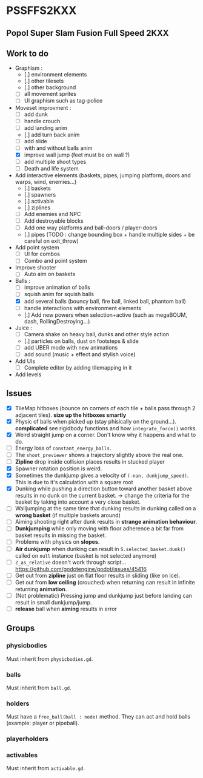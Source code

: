# PSSFFS2KXX
Popol Super Slam Fusion Full Speed 2KXX
-----

## Work to do
* Graphism :
   - [.] environment elements
   - [.] other tilesets
   - [.] other background
   - [ ] all movement sprites
   - [ ] UI graphism such as tag-police
* Moveset improvment :
   - [ ] add dunk
   - [ ] handle crouch
   - [ ] add landing anim
   - [.] add turn back anim
   - [ ] add slide
   - [ ] with and without balls anim
   - [x] improve wall jump (feet must be on wall ?)
   - [ ] add multiple shoot types
   - [ ] Death and life system
* Add interactive elements (baskets, pipes, jumping platform, doors and warps, wind, enemies...)
   - [.] baskets
   - [.] spawners
   - [.] activable
   - [.] ziplines
   - [ ] Add enemies and NPC
   - [ ] Add destroyable blocks
   - [ ] Add one way platforms and ball-doors / player-doors
   - [.] pipes (TODO : change bounding box + handle multiple sides + be careful on exit_throw)
* Add point system
   - [ ] UI for combos
   - [ ] Combo and point system
* Improve shooter
   - [ ] Auto aim on baskets
* Balls :
   - [ ] improve animation of balls
   - [ ] squish anim for squish balls
   - [x] add several balls (bouncy ball, fire ball, linked ball, phantom ball)
   - [ ] handle interactions with environment elements
   - [.] Add new powers when selection+active (such as megaBOUM, dash, RollingDestroying...)
* Juice :
   - [ ] Camera shake on heavy ball, dunks and other style action
   - [.] particles on balls, dust on footsteps & slide
   - [ ] add UBER mode with new animations
   - [ ] add sound (music + effect and stylish voice)
* Add UIs
   - [ ] Complete editor by adding tilemapping in it
* Add levels

## Issues
* [x] TileMap hitboxes (bounce on corners of each tile + balls pass through 2 adjacent tiles). **size up the hitboxes smartly**
* [x] Physic of balls when picked up (stay phisically on the ground...). **complicated** see rigidbody functions and how `integrate_force()` works.
* [x] Weird straight jump on a corner. Don't know why it happens and what to do.
* [ ] Energy loss of `constant_energy_balls`.
* [ ] The `shoot_previewer` shows a trajectory slightly above the real one.
* [ ] **Zipline** drop inside collision places results in stucked player
* [x] Spawner rotation position is weird.
* [x] Sometimes the dunkjump gives a velocity of `(-nan, dunkjump_speed)`. This is due to it's calculation with a square root
* [x] Dunking while pushing a direction button toward another basket above results in no dunk on the current basket. -> change the criteria for the basket by taking into account a very close basket.
* [ ] Walljumping at the same time that dunking results in dunking called on a **wrong basket** (if multiple baskets around)
* [ ] Aiming shooting right after dunk results in **strange animation behaviour**.
* [ ] **Dunkjumping** while only moving with floor adherence a bit far from basket results in missing the basket.
* [ ] Problems with physics on **slopes**.
* [ ] **Air dunkjump** when dunking can result in `S.selected_basket.dunk()` called on `null` instance (basket is not selected anymore)
* [ ] `Z_as_relative` doesn't work through script... https://github.com/godotengine/godot/issues/45416
* [ ] Get out from **zipline** just on flat floor results in sliding (like on ice).
* [ ] Get out from **low ceiling** (crouched) when returning can result in infinite returning **animation**.
* [ ] (Not problematic) Pressing jump and dunkjump just before landing can result in small dunkjump/jump.
* [ ] **release** ball when **aiming** results in error

## Groups

### physicbodies
Must inherit from `physicbodies.gd`.

### balls
Must inherit from `ball.gd`.

### holders
Must have a `free_ball(ball : node)` method.
They can act and hold balls (example: player or pipeball).

### playerholders

### activables
Must inherit from `activable.gd`.

